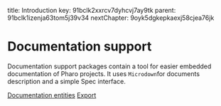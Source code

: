 title: Introduction
key: 91bclk2xxrcv7dyhcvj7ay9tk
parent: 91bclk1izenja63tom5j39v34
nextChapter: 9oyk5dgkepkaexj58cjea76jk

# Documentation support

Documentation support packages contain a tool for easier embedded documentation of Pharo projects. It uses `Microdown`for documents description and a simple Spec interface.

[Documentation entities](include://9oyk5dgkepkaexj58cjea76jk)
[Export](include://3z9zm74a6w6vnk79244tykdrk)